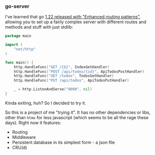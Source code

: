 ### go-server

I've learned that go [1.22 released with "Enhanced routing patterns"](https://tip.golang.org/doc/go1.22), allowing you
to set up a fairly complex server with different routes and methods and stuff with just stdlib:

```go
package main

import (
	"net/http"
)

func main() {
	http.HandleFunc("GET /{$}", IndexGetHandler)
	http.HandleFunc("POST /api/todos/{id}", ApiTodosPostHandler)
	http.HandleFunc("GET /todos", TodosGetHandler)
	http.HandleFunc("PUT /api/todos", ApiTodosPutHandler)

	_ = http.ListenAndServe("8080", nil)
}
```

Kinda exiting, huh? So I decided to try it.

So this is a project of me "trying it".
It has no other dependencies or libs, other than `htmx` for less javascript (which seems to be all the rage these days).
Right now it features:

- Routing
- Middleware
- Persistent database in its simplest form - a json file
- CRU(d)
